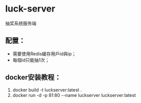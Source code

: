 # luck-server
抽奖系统服务端
## 配置：
+ 需要使用Redis緩存用戶id與ip；
+ 每個id只能抽1次；
<!-- + 每個ip最多抽5次； -->

## docker安装教程：
1. docker build -t luckserver:latest .
2. docker run -d -p 81:80 --name luckserver luckserver:latest